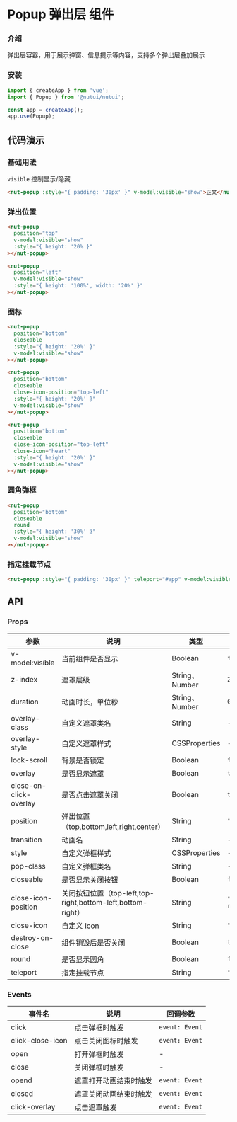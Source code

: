 # Popup 弹出层 组件

### 介绍

弹出层容器，用于展示弹窗、信息提示等内容，支持多个弹出层叠加展示

### 安装

```javascript
import { createApp } from 'vue';
import { Popup } from '@nutui/nutui';

const app = createApp();
app.use(Popup);
```

## 代码演示

### 基础用法

`visible` 控制显示/隐藏

```html
<nut-popup :style="{ padding: '30px' }" v-model:visible="show">正文</nut-popup>
```

### 弹出位置

```html
<nut-popup
  position="top"
  v-model:visible="show"
  :style="{ height: '20% }"
></nut-popup>

<nut-popup
  position="left"
  v-model:visible="show"
  :style="{ height: '100%', width: '20%' }"
></nut-popup>
```

### 图标

```html
<nut-popup
  position="bottom"
  closeable
  :style="{ height: '20%' }"
  v-model:visible="show"
></nut-popup>

<nut-popup
  position="bottom"
  closeable
  close-icon-position="top-left"
  :style="{ height: '20%' }"
  v-model:visible="show"
></nut-popup>

<nut-popup
  position="bottom"
  closeable
  close-icon-position="top-left"
  close-icon="heart"
  :style="{ height: '20%' }"
  v-model:visible="show"
></nut-popup>
```

### 圆角弹框

```html
<nut-popup
  position="bottom"
  closeable
  round
  :style="{ height: '30%' }"
  v-model:visible="show"
></nut-popup>
```

### 指定挂载节点

```html
<nut-popup :style="{ padding: '30px' }" teleport="#app" v-model:visible="show">app</nut-popup>
```

## API

### Props

| 参数                   | 说明                                                        | 类型           | 默认值        |
|------------------------|-------------------------------------------------------------|----------------|---------------|
| v-model:visible        | 当前组件是否显示                                            | Boolean        | `false`       |
| z-index                | 遮罩层级                                                    | String、Number | `2000`        |
| duration               | 动画时长，单位秒                                            | String、Number | `0.3`         |
| overlay-class          | 自定义遮罩类名                                              | String         | -             |
| overlay-style          | 自定义遮罩样式                                              | CSSProperties  | -             |
| lock-scroll            | 背景是否锁定                                                | Boolean        | `false`       |
| overlay                | 是否显示遮罩                                                | Boolean        | `true`        |
| close-on-click-overlay | 是否点击遮罩关闭                                            | Boolean        | `true`        |
| position               | 弹出位置（top,bottom,left,right,center）                    | String         | `"center"`    |
| transition             | 动画名                                                      | String         | -             |
| style                  | 自定义弹框样式                                              | CSSProperties  | -             |
| pop-class              | 自定义弹框类名                                              | String         | -             |
| closeable              | 是否显示关闭按钮                                            | Boolean        | `false`        |
| close-icon-position    | 关闭按钮位置（top-left,top-right,bottom-left,bottom-right） | String         | `"top-right"` |
| close-icon             | 自定义 Icon                                                 | String         | `"close"`     |
| destroy-on-close       | 组件销毁后是否关闭                                          | Boolean        | `true`        |
| round                  | 是否显示圆角                                                | Boolean        | `false`       |
| teleport               | 指定挂载节点                                                | String         | `"body"`      |

### Events

| 事件名           | 说明                   | 回调参数       |
|------------------|------------------------|----------------|
| click            | 点击弹框时触发         | `event: Event` |
| click-close-icon | 点击关闭图标时触发     | `event: Event` |
| open             | 打开弹框时触发         | -              |
| close            | 关闭弹框时触发         | -              |
| opend            | 遮罩打开动画结束时触发 | `event: Event` |
| closed           | 遮罩关闭动画结束时触发 | `event: Event` |
| click-overlay    | 点击遮罩触发           | `event: Event` |
